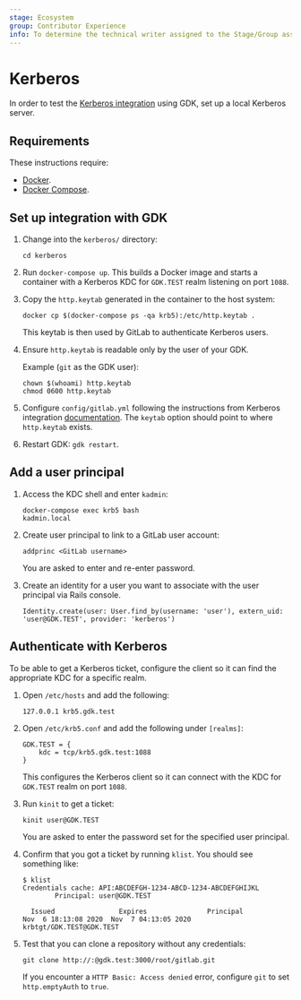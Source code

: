 ```yaml
---
stage: Ecosystem
group: Contributor Experience
info: To determine the technical writer assigned to the Stage/Group associated with this page, see https://about.gitlab.com/handbook/engineering/ux/technical-writing/#assignments
---
```


# Kerberos

In order to test the [Kerberos integration](https://docs.gitlab.com/ee/integration/kerberos.html)
using GDK, set up a local Kerberos server.

## Requirements

These instructions require:

- [Docker](https://docs.docker.com/get-docker/).
- [Docker Compose](https://docs.docker.com/compose/install/).

## Set up integration with GDK

1. Change into the `kerberos/` directory:

   ```shell
   cd kerberos
   ```

1. Run `docker-compose up`. This builds a Docker image and starts a container
   with a Kerberos KDC for `GDK.TEST` realm listening on port `1088`.
1. Copy the `http.keytab` generated in the container to the host system:

   ```shell
   docker cp $(docker-compose ps -qa krb5):/etc/http.keytab .
   ```

   This keytab is then used by GitLab to authenticate Kerberos users.
1. Ensure `http.keytab` is readable only by the user of your GDK.

   Example (`git` as the GDK user):

   ```shell
   chown $(whoami) http.keytab
   chmod 0600 http.keytab
   ```

1. Configure `config/gitlab.yml` following the instructions from Kerberos
   integration [documentation](https://docs.gitlab.com/ee/integration/kerberos.html).
   The `keytab` option should point to where `http.keytab` exists.
1. Restart GDK: `gdk restart`.

## Add a user principal

1. Access the KDC shell and enter `kadmin`:

   ```shell
   docker-compose exec krb5 bash
   kadmin.local
   ```

1. Create user principal to link to a GitLab user account:

   ```shell
   addprinc <GitLab username>
   ```

   You are asked to enter and re-enter password.
1. Create an identity for a user you want to associate with the user principal
   via Rails console.

   ```shell
   Identity.create(user: User.find_by(username: 'user'), extern_uid: 'user@GDK.TEST', provider: 'kerberos')
   ```

## Authenticate with Kerberos

To be able to get a Kerberos ticket, configure the client so it can find the
appropriate KDC for a specific realm.

1. Open `/etc/hosts` and add the following:

   ```plaintext
   127.0.0.1 krb5.gdk.test
   ```

1. Open `/etc/krb5.conf` and add the following under `[realms]`:

   ```plaintext
   GDK.TEST = {
       kdc = tcp/krb5.gdk.test:1088
   }
   ```

   This configures the Kerberos client so it can connect with the KDC for
   `GDK.TEST` realm on port `1088`.

1. Run `kinit` to get a ticket:

   ```shell
   kinit user@GDK.TEST
   ```

   You are asked to enter the password set for the specified user principal.

1. Confirm that you got a ticket by running `klist`. You should see something like:

   ```shell
   $ klist
   Credentials cache: API:ABCDEFGH-1234-ABCD-1234-ABCDEFGHIJKL
           Principal: user@GDK.TEST

     Issued                Expires               Principal
   Nov  6 18:13:08 2020  Nov  7 04:13:05 2020  krbtgt/GDK.TEST@GDK.TEST
   ```

1. Test that you can clone a repository without any credentials:

   ```shell
   git clone http://:@gdk.test:3000/root/gitlab.git
   ```

   If you encounter a `HTTP Basic: Access denied` error, configure `git` to set
   `http.emptyAuth` to `true`.
